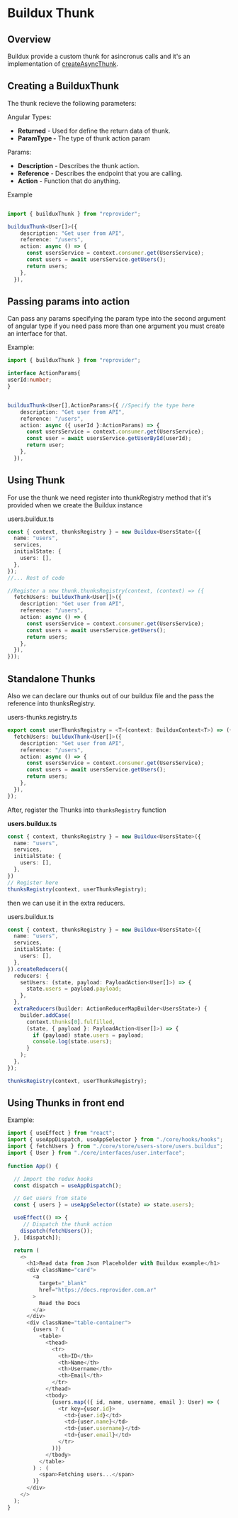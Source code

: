 # Buildux Thunk

## Overview

Buildux provide a custom thunk for asincronus calls and it's an implementation of [createAsyncThunk](https://redux-toolkit.js.org/usage/usage-guide#async-requests-with-createasyncthunk).

## Creating a BuilduxThunk

The thunk recieve the following parameters:


Angular Types:

* **Returned** - Used for define the return data of thunk.
* **ParamType -** The type of thunk action param

Params:

* **Description** - Describes the thunk action.
* **Reference** - Describes the endpoint that you are calling.
* **Action** - Function that do anything.

Example

```typescript

import { builduxThunk } from "reprovider";

builduxThunk<User[]>({
    description: "Get user from API",
    reference: "/users",
    action: async () => {
      const usersService = context.consumer.get(UsersService);
      const users = await usersService.getUsers();
      return users;
    },
  }),
```

## Passing params into action

Can pass any params specifying the param type into the second argument of angular type if you need pass more than one argument you must create an interface for that.

Example:

```typescript
import { builduxThunk } from "reprovider";

interface ActionParams{
userId:number;
}


builduxThunk<User[],ActionParams>({ //Specify the type here
    description: "Get user from API",
    reference: "/users",
    action: async ({ userId }:ActionParams) => {
      const usersService = context.consumer.get(UsersService);
      const user = await usersService.getUserById(userId);
      return user;
    },
  }),
```

## Using Thunk

For use the thunk we need register into thunkRegistry method that it's provided when we create the Buildux instance

users.buildux.ts

```typescript
const { context, thunksRegistry } = new Buildux<UsersState>({
  name: "users",
  services,
  initialState: {
    users: [],
  },
});
//... Rest of code

//Register a new thunk.thunksRegistry(context, (context) => ({
  fetchUsers: builduxThunk<User[]>({
    description: "Get user from API",
    reference: "/users",
    action: async () => {
      const usersService = context.consumer.get(UsersService);
      const users = await usersService.getUsers();
      return users;
    },
  }),
}));
```

## Standalone Thunks

Also we can declare our thunks out of our buildux file and the pass the reference into thunksRegistry.

users-thunks.registry.ts

```typescript
export const userThunksRegistry = <T>(context: BuilduxContext<T>) => ({
  fetchUsers: builduxThunk<User[]>({
    description: "Get user from API",
    reference: "/users",
    action: async () => {
      const usersService = context.consumer.get(UsersService);
      const users = await usersService.getUsers();
      return users;
    },
  }),
});

```

After, register the Thunks into `thunksRegistry` function

**users.buildux.ts**

```typescript
const { context, thunksRegistry } = new Buildux<UsersState>({
  name: "users",
  services,
  initialState: {
    users: [],
  },
})
// Register here
thunksRegistry(context, userThunksRegistry);
```

then we can use it in the extra reducers.

users.buildux.ts

```typescript
const { context, thunksRegistry } = new Buildux<UsersState>({
  name: "users",
  services,
  initialState: {
    users: [],
  },
}).createReducers({
  reducers: {
    setUsers: (state, payload: PayloadAction<User[]>) => {
      state.users = payload.payload;
    },
  },
  extraReducers(builder: ActionReducerMapBuilder<UsersState>) {
    builder.addCase(
      context.thunks[0].fulfilled,
      (state, { payload }: PayloadAction<User[]>) => {
        if (payload) state.users = payload;
        console.log(state.users);
      }
    );
  },
});

thunksRegistry(context, userThunksRegistry);
```


## Using Thunks in front end

Example:

```typescript
import { useEffect } from "react";
import { useAppDispatch, useAppSelector } from "./core/hooks/hooks";
import { fetchUsers } from "./core/store/users-store/users.buildux";
import { User } from "./core/interfaces/user.interface";
  
function App() {

  // Import the redux hooks
  const dispatch = useAppDispatch();

  // Get users from state
  const { users } = useAppSelector((state) => state.users);

  useEffect(() => {
     // Dispatch the thunk action
    dispatch(fetchUsers());
  }, [dispatch]);

  return (
    <>
      <h1>Read data from Json Placeholder with Buildux example</h1>
      <div className="card">
        <a
          target="_blank"
          href="https://docs.reprovider.com.ar"
        >
          Read the Docs
        </a>
      </div>
      <div className="table-container">
        {users ? (
          <table>
            <thead>
              <tr>
                <th>ID</th>
                <th>Name</th>
                <th>Username</th>
                <th>Email</th>
              </tr>
            </thead>
            <tbody>
              {users.map(({ id, name, username, email }: User) => (
                <tr key={user.id}>
                  <td>{user.id}</td>
                  <td>{user.name}</td>
                  <td>{user.username}</td>
                  <td>{user.email}</td>
                </tr>
              ))}
            </tbody>
          </table>
        ) : (
          <span>Fetching users...</span>
        )}
      </div>
    </>
  );
}
```
